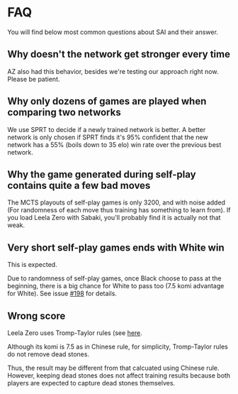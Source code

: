 # FAQ

You will find below most common questions about SAI and their answer.

## Why doesn't the network get stronger every time

AZ also had this behavior, besides we're testing our approach right now. Please be patient.

## Why only dozens of games are played when comparing two networks

We use SPRT to decide if a newly trained network is better. A better network is only chosen if SPRT finds it's 95% confident that the new network has a 55% (boils down to 35 elo) win rate over the previous best network.

## Why the game generated during self-play contains quite a few bad moves

The MCTS playouts of self-play games is only 3200, and with noise added (For randomness of each move thus training has something to learn from). If you load Leela Zero with Sabaki, you'll probably find it is actually not that weak.

## Very short self-play games ends with White win

This is expected.

Due to randomness of self-play games, once Black choose to pass at the beginning, there is a big chance for White to pass too (7.5 komi advantage for White). See issue [#198](https://github.com/leela-zero/leela-zero/issues/198) for details.

## Wrong score

Leela Zero uses Tromp-Taylor rules (see [here](https://senseis.xmp.net/?TrompTaylorRules).

Although its komi is 7.5 as in Chinese rule, for simplicity, Tromp-Taylor rules do not remove dead stones.

Thus, the result may be different from that calcuated using Chinese rule. However, keeping dead stones does not affect training results because both players are expected to capture dead stones themselves.
